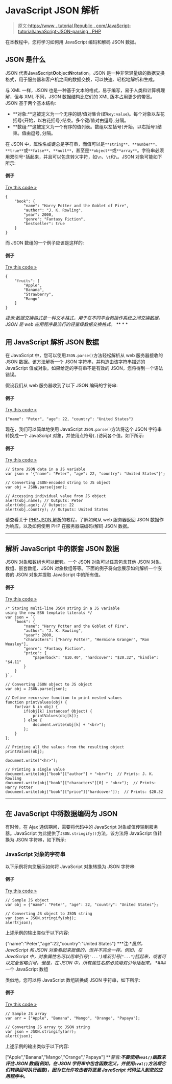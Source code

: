 # JavaScript JSON 解析

> 原文:[https://www . tutorial Republic . com/JavaScript-tutorial/JavaScript-JSON-parsing . PHP](https://www.tutorialrepublic.com/javascript-tutorial/javascript-json-parsing.php)

在本教程中，您将学习如何用 JavaScript 编码和解码 JSON 数据。

## JSON 是什么

JSON 代表**J**ava**S**script**O**object**N**rotation。JSON 是一种非常轻量级的数据交换格式，用于服务器和客户机之间的数据交换，可以快速、轻松地解析和生成。

与 XML 一样，JSON 也是一种基于文本的格式，易于编写，易于人类和计算机理解，但与 XML 不同，JSON 数据结构比它们的 XML 版本占用更少的带宽。JSON 基于两个基本结构:

*   **对象:**这被定义为一个无序的键/值对集合(即`key:value`)。每个对象以左花括号`{`开始，以右花括号`}`结束。多个键/值对由逗号`,`分隔。
*   **数组:**这被定义为一个有序的值列表。数组以左括号`[`开始，以右括号`]`结束。值由逗号`,`分隔。

在 JSON 中，属性名或键总是字符串，而值可以是`**string**`、`**number**`、`**true**`或`**false**`、`**null**`，甚至是`**object**`或`**array**`。字符串必须用双引号`"`括起来，并且可以包含转义字符，如`\n`、`\t`和`\`。JSON 对象可能如下所示:

#### 例子

[Try this code »](../codelab.php?topic=javascript&file=json-object "Try this code using online Editor")

```
{
    "book": {
        "name": "Harry Potter and the Goblet of Fire",
        "author": "J. K. Rowling",
        "year": 2000,
        "genre": "Fantasy Fiction",
        "bestseller": true
    }
}
```

而 JSON 数组的一个例子应该是这样的:

#### 例子

[Try this code »](../codelab.php?topic=javascript&file=json-array "Try this code using online Editor")

```
{
    "fruits": [
        "Apple",
        "Banana",
        "Strawberry",
        "Mango"
    ]
}
```

 *提示:数据交换格式是一种文本格式，用于在不同平台和操作系统之间交换数据。JSON 是 web 应用程序最流行的轻量级数据交换格式。*  ** * *

## 用 JavaScript 解析 JSON 数据

在 JavaScript 中，您可以使用`JSON.parse()`方法轻松解析从 web 服务器接收的 JSON 数据。该方法解析一个 JSON 字符串，并构造由该字符串描述的 JavaScript 值或对象。如果给定的字符串不是有效的 JSON，您将得到一个语法错误。

假设我们从 web 服务器收到了以下 JSON 编码的字符串:

#### 例子

[Try this code »](../codelab.php?topic=javascript&file=json-string "Try this code using online Editor")

```
{"name": "Peter", "age": 22, "country": "United States"}
```

现在，我们可以简单地使用 JavaScript `JSON.parse()`方法将这个 JSON 字符串转换成一个 JavaScript 对象，并使用点符号(`.`)访问各个值，如下所示:

#### 例子

[Try this code »](../codelab.php?topic=javascript&file=convert-json-string-to-js-object-and-access-individual-values "Try this code using online Editor")

```
// Store JSON data in a JS variable
var json = '{"name": "Peter", "age": 22, "country": "United States"}';

// Converting JSON-encoded string to JS object
var obj = JSON.parse(json);

// Accessing individual value from JS object
alert(obj.name); // Outputs: Peter
alert(obj.age); // Outputs: 22
alert(obj.country); // Outputs: United States
```

请查看关于 [PHP JSON 解析](/php-tutorial/php-json-parsing.php)的教程，了解如何从 web 服务器返回 JSON 数据作为响应，以及如何使用 PHP 在服务器端编码/解码 JSON 数据。

* * *

## 解析 JavaScript 中的嵌套 JSON 数据

JSON 对象和数组也可以嵌套。一个 JSON 对象可以任意包含其他 JSON 对象、数组、嵌套数组、JSON 对象数组等等。下面的例子将向您展示如何解析一个嵌套的 JSON 对象并提取 JavaScript 中的所有值。

#### 例子

[Try this code »](../codelab.php?topic=javascript&file=parse-nested-json-data "Try this code using online Editor")

```
/* Storing multi-line JSON string in a JS variable
using the new ES6 template literals */
var json = `{
    "book": {
        "name": "Harry Potter and the Goblet of Fire",
        "author": "J. K. Rowling",
        "year": 2000,
        "characters": ["Harry Potter", "Hermione Granger", "Ron Weasley"],
        "genre": "Fantasy Fiction",
        "price": {
            "paperback": "$10.40", "hardcover": "$20.32", "kindle": "$4.11"
        }
    }
}`;

// Converting JSON object to JS object
var obj = JSON.parse(json);

// Define recursive function to print nested values
function printValues(obj) {
    for(var k in obj) {
        if(obj[k] instanceof Object) {
            printValues(obj[k]);
        } else {
            document.write(obj[k] + "<br>");
        };
    }
};

// Printing all the values from the resulting object
printValues(obj);

document.write("<hr>");

// Printing a single value
document.write(obj["book"]["author"] + "<br>");  // Prints: J. K. Rowling
document.write(obj["book"]["characters"][0] + "<br>");  // Prints: Harry Potter
document.write(obj["book"]["price"]["hardcover"]);  // Prints: $20.32
```

* * *

## 在 JavaScript 中将数据编码为 JSON

有时候，在 Ajax 通信期间，需要将代码中的 JavaScript 对象或值传输到服务器。JavaScript 为此提供了`JSON.stringify()`方法，该方法将 JavaScript 值转换为 JSON 字符串，如下所示:

### JavaScript 对象的字符串

以下示例将向您展示如何将 JavaScript 对象转换为 JSON 字符串:

#### 例子

[Try this code »](../codelab.php?topic=javascript&file=convert-js-object-to-json-string "Try this code using online Editor")

```
// Sample JS object
var obj = {"name": "Peter", "age": 22, "country": "United States"};

// Converting JS object to JSON string
var json = JSON.stringify(obj);
alert(json);
```

上述示例的输出类似于以下内容:

{"name":"Peter","age":22,"country":"United States"} ***注:**虽然，JavaScript 和 JSON 对象看起来挺像的，但并不完全一样。例如，在 JavaScript 中，对象属性名可以用单引号(`'...'`)或双引号(`"..."`)括起来，或者可以完全省略引号。但是，在 JSON 中，所有属性名都必须用双引号括起来。*  *### 一个 JavaScript 数组

类似地，您可以将 JavaScript 数组转换成 JSON 字符串，如下所示:

#### 例子

[Try this code »](../codelab.php?topic=javascript&file=convert-js-array-to-json-string "Try this code using online Editor")

```
// Sample JS array
var arr = ["Apple", "Banana", "Mango", "Orange", "Papaya"];

// Converting JS array to JSON string
var json = JSON.stringify(arr);
alert(json);
```

上述示例的输出类似于以下内容:

["Apple","Banana","Mango","Orange","Papaya"] ***警告:**不要使用`eval()`函数来评估 JSON 数据(例如，在 JSON 字符串中包含函数定义，并使用`eval()`方法将它们转换回可执行函数)，因为它允许攻击者将恶意 JavaScript 代码注入到您的应用程序中。***